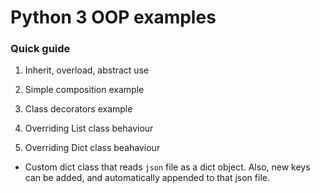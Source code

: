 # Python 3 OOP examples


### Quick guide

01. Inherit, overload, abstract use

02. Simple composition example

03. Class decorators example

04. Overriding List class behaviour

05. Overriding Dict class beahaviour
- Custom dict class that reads `json` file as a dict object. Also, new keys
can be added, and automatically appended to that json file.
